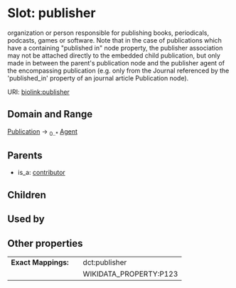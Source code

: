 
# Slot: publisher


organization or person responsible for publishing books, periodicals, podcasts, games or software. Note that in the case of publications which have a containing "published in" node property, the publisher association may not be attached directly to the embedded child publication, but only made in between the parent's publication node and the publisher agent of the encompassing publication (e.g. only from the Journal referenced by the 'published_in' property of an journal article Publication node).

URI: [biolink:publisher](https://w3id.org/biolink/vocab/publisher)


## Domain and Range

[Publication](Publication.md) &#8594;  <sub>0..\*</sub> [Agent](Agent.md)

## Parents

 *  is_a: [contributor](contributor.md)

## Children


## Used by


## Other properties

|  |  |  |
| --- | --- | --- |
| **Exact Mappings:** | | dct:publisher |
|  | | WIKIDATA_PROPERTY:P123 |

